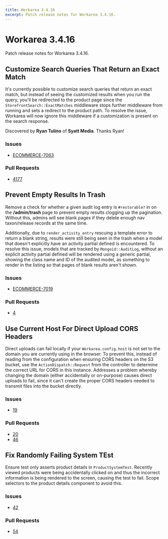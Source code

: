 ```yaml
---
title: Workarea 3.4.16
excerpt: Patch release notes for Workarea 3.4.16.
---
```


# Workarea 3.4.16

Patch release notes for Workarea 3.4.16.

## Customize Search Queries That Return an Exact Match

It's currently possible to customize search queries that return an exact
match, but instead of seeing the customized results when you run the
query, you'll be redirected to the product page since the
`StorefrontSearch::ExactMatches` middleware stops further middleware
from running and sets a redirect to the product path. To resolve the issue,
Workarea will now ignore this middleware if a customization is present
on the search response.

Discovered by **Ryan Tulino** of **Syatt Media**. Thanks Ryan!

### Issues

- [ECOMMERCE-7063](https://jira.tools.weblinc.com/browse/ECOMMERCE-7063)

### Pull Requests

- [4177](https://stash.tools.weblinc.com/projects/WL/repos/workarea/pull-requests/4177/overview)

## Prevent Empty Results In Trash

Remove a check for whether a given audit log entry is `#restorable?` in
on the **/admin/trash** page to prevent empty results clogging up the
pagination. Without this, admins will see blank pages if they delete
enough nav taxon/release records at the same time.

Additionally, due to `render_activity_entry` rescuing a template error
to return a blank string, results were still being seen in the trash when
a model that doesn't explicitly have an activity partial defined is encountered.
To resolve this issue, models that are tracked by `Mongoid::AuditLog`,
without an explicit activity partial defined will be rendered using a
generic partial, showing the class name and ID of the audited model, as
something to render in the listing so that pages of blank results aren't
shown.

### Issues

- [ECOMMERCE-7019](https://jira.tools.weblinc.com/browse/ECOMMERCE-7019)

### Pull Requests

- [4](https://github.com/workarea-commerce/workarea/pull/4)

## Use Current Host For Direct Upload CORS Headers

Direct uploads can fail locally if your `Workarea.config.host` is not
set to the domain you are currently using in the browser. To prevent
this, instead of reading from the configuration when ensuring CORS
headers on the S3 bucket, use the `ActionDispatch::Request` from the
controller to determine the correct URL for CORS in this instance.
Addresses a problem whereby changing the domain (either accidentally or
on-purpose) causes direct uploads to fail, since it can't create the
proper CORS headers needed to transmit files into the bucket directly.

### Issues

- [19](https://github.com/workarea-commerce/workarea/issues/19)

### Pull Requests

- [20](https://github.com/workarea-commerce/workarea/pull/20)
- [46](https://github.com/workarea-commerce/workarea/pull/46)

## Fix Randomly Failing System TEst

Ensure test only asserts product details in `ProductSystemTest`.
Recently viewed products were being accidentally clicked on and thus the
incorrect information is being rendered to the screen, causing the test
to fail. Scope selectors to the product details component to avoid this.

### Issues

- [42](https://github.com/workarea-commerce/workarea/issues/42)

### Pull Requests

- [54](https://github.com/workarea-commerce/workarea/pull/54)

